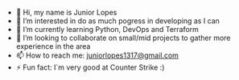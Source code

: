 - 👋 Hi, my name is Junior Lopes
- 👀 I’m interested in do as much pogress in developing as I can
- 🌱 I’m currently learning Python, DevOps and Terraform
- 💞️ I’m looking to collaborate on small/mid projects to gather more experience in the area
- 📫 How to reach me: juniorlopes1317@gmail.com
- ⚡ Fun fact: I`m very good at Counter Strike :) 

<!---
ol0pes/ol0pes is a ✨ special ✨ repository because its `README.md` (this file) appears on your GitHub profile.
You can click the Preview link to take a look at your changes.
--->
